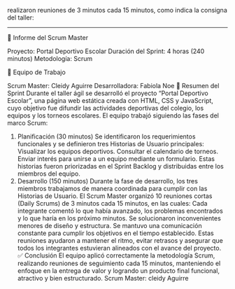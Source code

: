 realizaron reuniones de 3 minutos cada 15 minutos, como indica la consigna del taller:


---

🧩 Informe del Scrum Master

Proyecto: Portal Deportivo Escolar
Duración del Sprint: 4 horas (240 minutos)
Metodología: Scrum

👥 Equipo de Trabajo

Scrum Master: Cleidy Aguirre
Desarrolladora: Fabiola Noe
📅 Resumen del Sprint
Durante el taller ágil se desarrolló el proyecto “Portal Deportivo Escolar”, una página web estática creada con HTML, CSS y JavaScript, cuyo objetivo fue difundir las actividades deportivas del colegio, los equipos y los torneos escolares.
El equipo trabajó siguiendo las fases del marco Scrum:
1. Planificación (30 minutos)
Se identificaron los requerimientos funcionales y se definieron tres Historias de Usuario principales:
Visualizar los equipos deportivos.
Consultar el calendario de torneos.
Enviar interés para unirse a un equipo mediante un formulario.
Estas historias fueron priorizadas en el Sprint Backlog y distribuidas entre los miembros del equipo.
2. Desarrollo (150 minutos)
Durante la fase de desarrollo, los tres miembros trabajamos de manera coordinada para cumplir con las Historias de Usuario.
El Scrum Master organizó 10 reuniones cortas (Daily Scrums) de 3 minutos cada 15 minutos, en las cuales:
Cada integrante comentó lo que había avanzado, los problemas encontrados y lo que haría en los próximo minutos.
Se solucionaron inconvenientes menores de diseño y estructura.
Se mantuvo una comunicación constante para cumplir los objetivos en el tiempo establecido.
Estas reuniones ayudaron a mantener el ritmo, evitar retrasos y asegurar que todos los integrantes estuvieran alineados con el avance del proyecto.
✅ Conclusión
El equipo aplicó correctamente la metodología Scrum, realizando reuniones de seguimiento cada 15 minutos, manteniendo el enfoque en la entrega de valor y logrando un producto final funcional, atractivo y bien estructurado.
Scrum Master:
cleidy Aguirre
